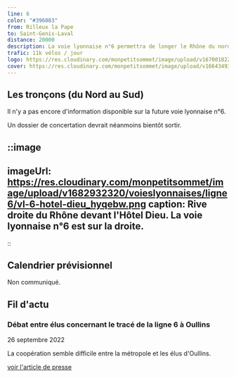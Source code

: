 ```yaml
---
line: 6
color: "#396083"
from: Rilleux la Pape
to: Saint-Genis-Laval
distance: 20000
description: La voie lyonnaise n°6 permettra de longer le Rhône du nord au sud, depuis Rillieux-la-Pape jusqu'à Saint-Genis-Laval. Elle s'inscrit dans le grand projet de réaménagement de la rive droite du Rhône porté par la métropole de Lyon.
trafic: 11k vélos / jour
logo: https://res.cloudinary.com/monpetitsommet/image/upload/v1670018222/voieslyonnaises/ligne6/cover-vl6_phmit6.png
cover: https://res.cloudinary.com/monpetitsommet/image/upload/v1664349341/voieslyonnaises/ligne6/ligne6_ny0mgr.jpg
---
```


## Les tronçons (du Nord au Sud)
Il n'y a pas encore d'information disponible sur la future voie lyonnaise n°6.

Un dossier de concertation devrait néanmoins bientôt sortir.

::image
---
imageUrl: https://res.cloudinary.com/monpetitsommet/image/upload/v1682932320/voieslyonnaises/ligne6/vl-6-hotel-dieu_hyqebw.png
caption: Rive droite du Rhône devant l'Hôtel Dieu. La voie lyonnaise n°6 est sur la droite.
---
::


## Calendrier prévisionnel
Non communiqué.

## Fil d'actu

### Débat entre élus concernant le tracé de la ligne 6 à Oullins
26 septembre 2022

La coopération semble difficile entre la métropole et les élus d'Oullins.

[voir l'article de presse](https://www.lyonmag.com/article/125956/une-voie-lyonnaise-grande-rue-d-oullins-les-elus-s-echarpent-a-la-metropole-de-lyon)